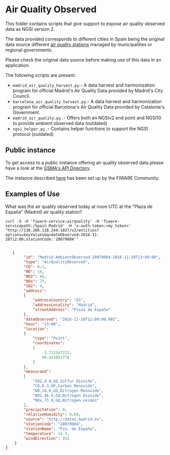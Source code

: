 # Air Quality Observed

This folder contains scripts that give support to expose air quality observed data as NGSI version 2.

The data provided corresponds to different cities in Spain being the original data source different  [air quality stations](../PointOfInterest/AirQualityStation) managed by municipalities or regional governments.

Please check the original data source before making use of this data in an application. 

The following scripts are present:

* `madrid_air_quality_harvest.py`.- A data harvest and harmonization program for official Madrid's Air Quality Data provided
by Madrid's City Council.
* `barcelona_air_quality_harvest.py`.- A data harvest and harmonization program for official Barcelona's Air Quality Data 
provided by Catalonia's Government.
* `madrid_air_quality.py` .- Offers both an NGSIv2 end point and NGSI10 to provide ambient observed data (outdated)
* `ngsi_helper.py` .- Contains helper functions to support the NGSI protocol (outdated)

## Public instance

To get access to a public instance offering air quality observed data please have a look at the [GSMA's API Directory](http://apidirectory.connectedliving.gsma.com/api/air-quality-spain). 

The instance described [here](https://docs.google.com/document/d/1lHP7XS-7TNzsxLa0bNFb-96JnJXh0ecIHS3-H0qMREg/edit?usp=sharing) has been set up by the FIWARE Community.

## Examples of Use

What was the air quality observed today at noon UTC at the "Plaza de España" (Madrid) air quality station?

```curl -S -H 'fiware-service:airquality' -H 'fiware-servicepath:/Spain_Madrid' -H 'x-auth-token:<my_token>' "http://130.206.118.244:1027/v2/entities?options=keyValues&q=dateObserved:2016-11-28T12:00;stationCode:'28079004'"```

```json

   {
        "id": "Madrid-AmbientObserved-28079004-2016-11-28T13:00:00",
        "type": "AirQualityObserved",
        "CO": 0.3,
        "NO": 18,
        "NO2": 46,
        "NOx": 73,
        "SO2": 4,
        "address":
        {
            "addressCountry": "ES",
            "addressLocality": "Madrid",
            "streetAddress": "Plaza de España"
        },
        "dateObserved": "2016-11-28T12:00:00.00Z",
        "hour": "13:00",
        "location":
        {
            "type": "Point",
            "coordinates":
            [
                -3.712247222,
                40.423852778
            ]
        },
        "measurand":
        [
            "SO2,4.0,GQ,Sulfur Dioxide",
            "CO,0.3,GP,Carbon Monoxide",
            "NO,18.0,GQ,Nitrogen Monoxide",
            "NO2,46.0,GQ,Nitrogen Dioxide",
            "NOx,73.0,GQ,Nitrogen oxides"
        ],
        "precipitation": 0,
        "relativeHumidity": 0.69,
        "source": "http://datos.madrid.es",
        "stationCode": "28079004",
        "stationName": "Pza. de España",
        "temperature": 14.3,
        "windDirection": 352
    }
]
```
